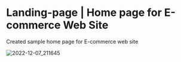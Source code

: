 # Landing-page | Home page for E-commerce Web Site

Created sample home page for E-commerce web site

![2022-12-07_211645](https://user-images.githubusercontent.com/26675518/206225507-aa0bc8b9-6f28-4fd6-960a-e6d7883726f0.png)
